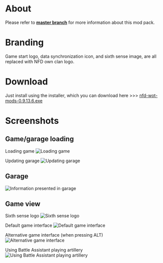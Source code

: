 # About #
Please refer to **[master branch](https://github.com/atterdag/atterdag-wot-mods)** for more information about this mod pack.

# Branding #
Game start logo, data synchronization icon, and sixth sense image, are all replaced with NFD own clan logo.

# Download #
Just install using the installer, which you can download here >>> [nfd-wot-mods-0.9.13.6.exe](https://dl.dropboxusercontent.com/u/11915528/wot/nfd-wot-mods-0.9.13.6.exe)

# Screenshots #
## Game/garage loading ##
Loading game
![Loading game](https://raw.githubusercontent.com/atterdag/atterdag-wot-mods/nfd/nfd-wot-mods/screenshots/loading.jpg)

Updating garage
![Updating garage](https://raw.githubusercontent.com/atterdag/atterdag-wot-mods/nfd/nfd-wot-mods/screenshots/updating.jpg)

## Garage ##
![Information presented in garage](https://raw.githubusercontent.com/atterdag/atterdag-wot-mods/nfd/nfd-wot-mods/screenshots/garage.jpg)

## Game view ##
Sixth sense logo
![Sixth sense logo](https://raw.githubusercontent.com/atterdag/atterdag-wot-mods/nfd/nfd-wot-mods/screenshots/sixthsense.jpg)

Default game interface
![Default game interface](https://raw.githubusercontent.com/atterdag/atterdag-wot-mods/nfd/nfd-wot-mods/screenshots/default.jpg)

Alternative game interface (when pressing ALT)
![Alternative game interface](https://raw.githubusercontent.com/atterdag/atterdag-wot-mods/nfd/nfd-wot-mods/screenshots/alternative.jpg)

Using Battle Assistant playing artillery
![Using Battle Assistant playing artillery](https://raw.githubusercontent.com/atterdag/atterdag-wot-mods/nfd/nfd-wot-mods/screenshots/battleassistant.jpg)

